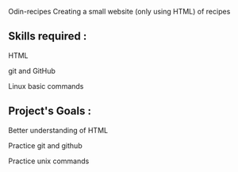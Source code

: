 Odin-recipes
Creating a small website (only using HTML) of recipes

## Skills required :
HTML

git and GitHub

Linux basic commands

##  Project's Goals :
Better understanding of HTML

Practice git and github

Practice unix commands